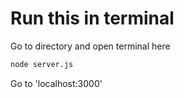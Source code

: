 # Run this in terminal
Go to directory and open terminal here 
```sh
node server.js
```
Go to 'localhost:3000'
